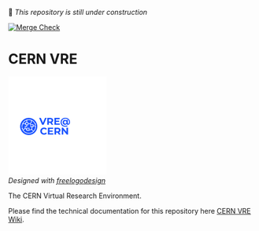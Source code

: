 :construction: *This repository is still under construction*

[![Merge Check](https://github.com/cern-vre/cern-vre/actions/workflows/merge-check.yml/badge.svg)](https://github.com/cern-vre/cern-vre/actions/workflows/merge-check.yml)

# CERN VRE

![](vre@CERN-logo.png)  
*Designed with [freelogodesign](https://www.freelogodesign.org/)*

The CERN Virtual Research Environment.

Please find the technical documentation for this repository here [CERN VRE Wiki](https://github.com/cern-vre/cern-vre/wiki).

